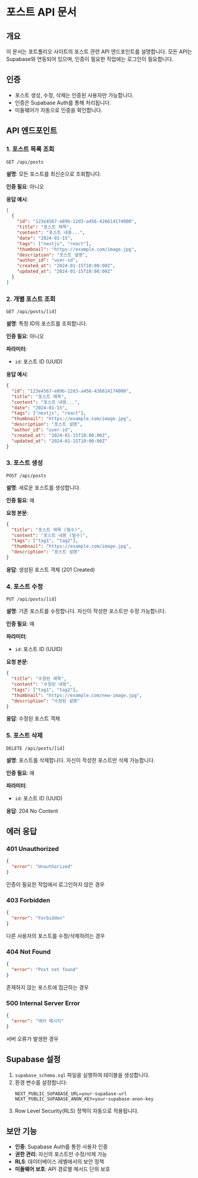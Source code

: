 # 포스트 API 문서

## 개요
이 문서는 포트폴리오 사이트의 포스트 관련 API 엔드포인트를 설명합니다. 모든 API는 Supabase와 연동되어 있으며, 인증이 필요한 작업에는 로그인이 필요합니다.

## 인증
- 포스트 생성, 수정, 삭제는 인증된 사용자만 가능합니다.
- 인증은 Supabase Auth를 통해 처리됩니다.
- 미들웨어가 자동으로 인증을 확인합니다.

## API 엔드포인트

### 1. 포스트 목록 조회
```
GET /api/posts
```

**설명**: 모든 포스트를 최신순으로 조회합니다.

**인증 필요**: 아니오

**응답 예시**:
```json
[
  {
    "id": "123e4567-e89b-12d3-a456-426614174000",
    "title": "포스트 제목",
    "content": "포스트 내용...",
    "date": "2024-01-15",
    "tags": ["nextjs", "react"],
    "thumbnail": "https://example.com/image.jpg",
    "description": "포스트 설명",
    "author_id": "user-id",
    "created_at": "2024-01-15T10:00:00Z",
    "updated_at": "2024-01-15T10:00:00Z"
  }
]
```

### 2. 개별 포스트 조회
```
GET /api/posts/[id]
```

**설명**: 특정 ID의 포스트를 조회합니다.

**인증 필요**: 아니오

**파라미터**:
- `id`: 포스트 ID (UUID)

**응답 예시**:
```json
{
  "id": "123e4567-e89b-12d3-a456-426614174000",
  "title": "포스트 제목",
  "content": "포스트 내용...",
  "date": "2024-01-15",
  "tags": ["nextjs", "react"],
  "thumbnail": "https://example.com/image.jpg",
  "description": "포스트 설명",
  "author_id": "user-id",
  "created_at": "2024-01-15T10:00:00Z",
  "updated_at": "2024-01-15T10:00:00Z"
}
```

### 3. 포스트 생성
```
POST /api/posts
```

**설명**: 새로운 포스트를 생성합니다.

**인증 필요**: 예

**요청 본문**:
```json
{
  "title": "포스트 제목 (필수)",
  "content": "포스트 내용 (필수)",
  "tags": ["tag1", "tag2"],
  "thumbnail": "https://example.com/image.jpg",
  "description": "포스트 설명"
}
```

**응답**: 생성된 포스트 객체 (201 Created)

### 4. 포스트 수정
```
PUT /api/posts/[id]
```

**설명**: 기존 포스트를 수정합니다. 자신이 작성한 포스트만 수정 가능합니다.

**인증 필요**: 예

**파라미터**:
- `id`: 포스트 ID (UUID)

**요청 본문**:
```json
{
  "title": "수정된 제목",
  "content": "수정된 내용",
  "tags": ["tag1", "tag2"],
  "thumbnail": "https://example.com/new-image.jpg",
  "description": "수정된 설명"
}
```

**응답**: 수정된 포스트 객체

### 5. 포스트 삭제
```
DELETE /api/posts/[id]
```

**설명**: 포스트를 삭제합니다. 자신이 작성한 포스트만 삭제 가능합니다.

**인증 필요**: 예

**파라미터**:
- `id`: 포스트 ID (UUID)

**응답**: 204 No Content

## 에러 응답

### 401 Unauthorized
```json
{
  "error": "Unauthorized"
}
```
인증이 필요한 작업에서 로그인하지 않은 경우

### 403 Forbidden
```json
{
  "error": "Forbidden"
}
```
다른 사용자의 포스트를 수정/삭제하려는 경우

### 404 Not Found
```json
{
  "error": "Post not found"
}
```
존재하지 않는 포스트에 접근하는 경우

### 500 Internal Server Error
```json
{
  "error": "에러 메시지"
}
```
서버 오류가 발생한 경우

## Supabase 설정

1. `supabase_schema.sql` 파일을 실행하여 테이블을 생성합니다.
2. 환경 변수를 설정합니다:
   ```
   NEXT_PUBLIC_SUPABASE_URL=your-supabase-url
   NEXT_PUBLIC_SUPABASE_ANON_KEY=your-supabase-anon-key
   ```
3. Row Level Security(RLS) 정책이 자동으로 적용됩니다.

## 보안 기능

- **인증**: Supabase Auth를 통한 사용자 인증
- **권한 관리**: 자신의 포스트만 수정/삭제 가능
- **RLS**: 데이터베이스 레벨에서의 보안 정책
- **미들웨어 보호**: API 경로별 메서드 단위 보호